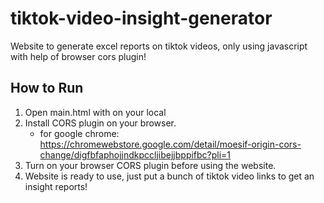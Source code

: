 # tiktok-video-insight-generator
Website to generate excel reports on tiktok videos, only using javascript with help of browser cors plugin!


## How to Run
1. Open main.html with on your local
2. Install CORS plugin on your browser.
   - for google chrome: https://chromewebstore.google.com/detail/moesif-origin-cors-change/digfbfaphojjndkpccljibejjbppifbc?pli=1
3. Turn on your browser CORS plugin before using the website.
4. Website is ready to use, just put a bunch of tiktok video links to get an insight reports!
